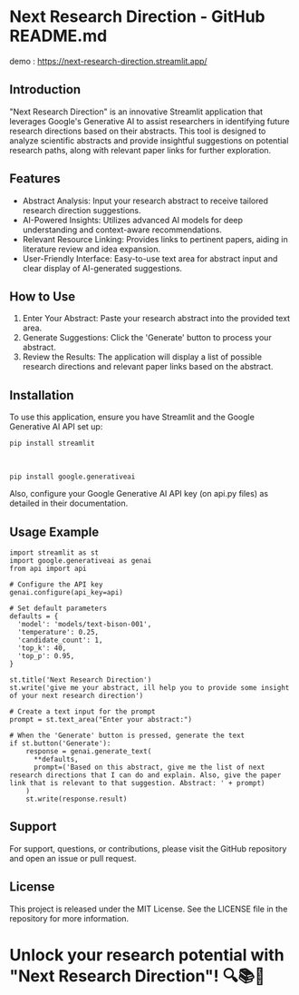 # Next Research Direction - GitHub README.md
demo : https://next-research-direction.streamlit.app/
## Introduction
"Next Research Direction" is an innovative Streamlit application that leverages Google's Generative AI to assist researchers in identifying future research directions based on their abstracts. This tool is designed to analyze scientific abstracts and provide insightful suggestions on potential research paths, along with relevant paper links for further exploration.

## Features
* Abstract Analysis: Input your research abstract to receive tailored research direction suggestions.
* AI-Powered Insights: Utilizes advanced AI models for deep understanding and context-aware recommendations.
* Relevant Resource Linking: Provides links to pertinent papers, aiding in literature review and idea expansion.
* User-Friendly Interface: Easy-to-use text area for abstract input and clear display of AI-generated suggestions.
## How to Use
1. Enter Your Abstract: Paste your research abstract into the provided text area.
2. Generate Suggestions: Click the 'Generate' button to process your abstract.
3. Review the Results: The application will display a list of possible research directions and relevant paper links based on the abstract.
## Installation
To use this application, ensure you have Streamlit and the Google Generative AI API set up:

    pip install streamlit
<br>

    pip install google.generativeai
Also, configure your Google Generative AI API key (on api.py files) as detailed in their documentation.

## Usage Example
    import streamlit as st
    import google.generativeai as genai
    from api import api

    # Configure the API key
    genai.configure(api_key=api)

    # Set default parameters
    defaults = {
      'model': 'models/text-bison-001',
      'temperature': 0.25,
      'candidate_count': 1,
      'top_k': 40,
      'top_p': 0.95,
    }

    st.title('Next Research Direction')
    st.write('give me your abstract, ill help you to provide some insight of your next research direction')
    
    # Create a text input for the prompt
    prompt = st.text_area("Enter your abstract:")
  
    # When the 'Generate' button is pressed, generate the text
    if st.button('Generate'):
        response = genai.generate_text(
          **defaults,
          prompt=('Based on this abstract, give me the list of next research directions that I can do and explain. Also, give the paper link that is relevant to that suggestion. Abstract: ' + prompt)
        )
        st.write(response.result)
## Support
For support, questions, or contributions, please visit the GitHub repository and open an issue or pull request.

## License
This project is released under the MIT License. See the LICENSE file in the repository for more information.

# Unlock your research potential with "Next Research Direction"! 🔍📚🚀
